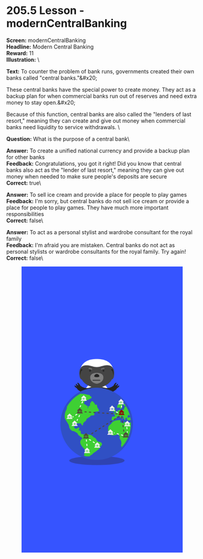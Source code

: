 # 205.5 Lesson - modernCentralBanking

**Screen:** modernCentralBanking\
**Headline:** Modern Central Banking\
**Reward:** 11\
**Illustration:** \

**Text:** To counter the problem of bank runs, governments created their own banks called &quot;central banks.&quot;&amp;#x20;

These central banks have the special power to create money. They act as a backup plan for when commercial banks run out of reserves and need extra money to stay open.&amp;#x20;

Because of this function, central banks are also called the &quot;lenders of last resort,&quot; meaning they can create and give out money when commercial banks need liquidity to service withdrawals.
\

**Question:** What is the purpose of a central bank\

**Answer:** To create a unified national currency and provide a backup plan for other banks\
**Feedback:** Congratulations, you got it right! Did you know that central banks also act as the &quot;lender of last resort,&quot; meaning they can give out money when needed to make sure people&#x27;s deposits are secure\
**Correct:** true\

**Answer:** To sell ice cream and provide a place for people to play games\
**Feedback:** I&#x27;m sorry, but central banks do not sell ice cream or provide a place for people to play games. They have much more important responsibilities\
**Correct:** false\

**Answer:** To act as a personal stylist and wardrobe consultant for the royal family\
**Feedback:** I&#x27;m afraid you are mistaken. Central banks do not act as personal stylists or wardrobe consultants for the royal family. Try again!\
**Correct:** false\


<figure><img src="../.gitbook/assets/205-05.png" alt=""><figcaption></figcaption></figure>

